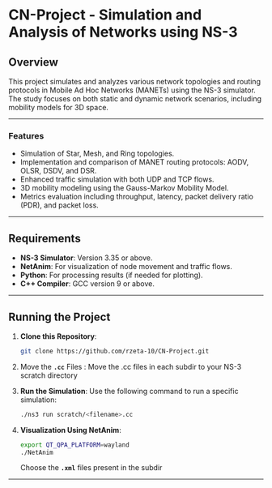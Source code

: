 # CN-Project - Simulation and Analysis of Networks using NS-3

## Overview
This project simulates and analyzes various network topologies and routing protocols in Mobile Ad Hoc Networks (MANETs) using the NS-3 simulator. The study focuses on both static and dynamic network scenarios, including mobility models for 3D space.

---

### Features
- Simulation of Star, Mesh, and Ring topologies.
- Implementation and comparison of MANET routing protocols: AODV, OLSR, DSDV, and DSR.
- Enhanced traffic simulation with both UDP and TCP flows.
- 3D mobility modeling using the Gauss-Markov Mobility Model.
- Metrics evaluation including throughput, latency, packet delivery ratio (PDR), and packet loss.

---

## Requirements
- **NS-3 Simulator**: Version 3.35 or above.
- **NetAnim**: For visualization of node movement and traffic flows.
- **Python**: For processing results (if needed for plotting).
- **C++ Compiler**: GCC version 9 or above.

---

## Running the Project

1. **Clone this Repository**:
   ```bash
   git clone https://github.com/rzeta-10/CN-Project.git
   ```

2. Move the **`.cc`** Files : Move the .cc files in each subdir to your NS-3 scratch directory

3. **Run the Simulation**: Use the following command to run a specific simulation:
    ```bash
    ./ns3 run scratch/<filename>.cc
    ```

4. **Visualization Using NetAnim**:
    ```bash
    export QT_QPA_PLATFORM=wayland  
    ./NetAnim
    ```

    Choose the **`.xml`** files present in the subdir
---

